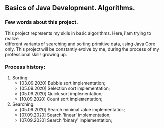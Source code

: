 ## Basics of Java Development. Algorithms.

### Few words about this project.
This project represents my sklls in basic algorithms. Here, i'am trying to realize  
different variants of searching and sorting primitive data, using Java Core only. This project
will be constantly evolve by me, during the process of my professional skills growing up.

### Process history:
1. Sorting:
    * [03.09.2020] Bubble sort implementation;
    * [05.09.2020] Selection sort implementation;
    * [05.09.2020] Quick sort implementation;
    * [10.09.2020] Count sort implementation;
2. Searching:
    * [05.09.2020] Search minimal value implementation;
    * [07.09.2020] Search 'linear' implementation;
    * [07.09.2020] Search 'binary' implementation;